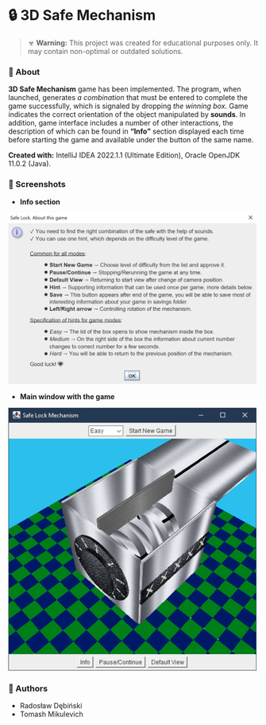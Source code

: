 # 🔒 3D Safe Mechanism

> ☣ **Warning:** This project was created for educational purposes only. It may contain non-optimal or outdated solutions.

### 📝 About
**3D Safe Mechanism** game has been implemented. The program, when launched, generates *a combination* that must be entered to complete the game successfully, which is signaled by dropping *the winning box*. Game indicates the correct orientation of the object manipulated by **sounds**. In addition, game interface includes a number of other interactions, the description of which can be found in **“Info”** section displayed each time before starting the game and available under the button of the same name.

**Created with:** IntelliJ IDEA 2022.1.1 (Ultimate Edition), Oracle OpenJDK 11.0.2 (Java). 

### 📸 Screenshots
- **Info section**
<img src="/_readmeImg/menu.png?raw=true 'Menu'" width="500">

- **Main window with the game**
<img src="/_readmeImg/start.png?raw=true 'Start'" width="500">

### 💪 Authors 
- Radosław Dębiński 
- Tomash Mikulevich
